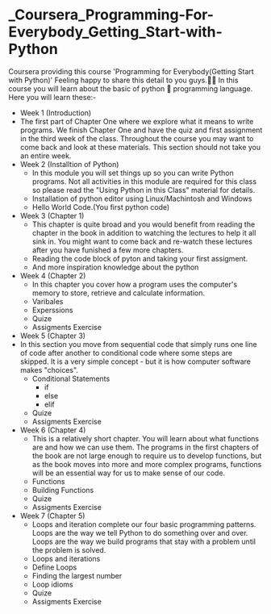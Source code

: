# _Coursera_Programming-For-Everybody_Getting_Start-with-Python

Coursera providing this course 'Programming for Everybody(Getting Start with Python)'
Feeling happy to share this detail to you guys.🥰🥰
In this course you will learn about the basic of python 🐍 programming language.
   Here you will learn these:-
-  Week 1  (Introduction)
 -  The first part of Chapter One where we explore what it means to write programs. We finish Chapter One and have the quiz and first assignment in the third week of the class. Throughout the course you may want to        come back and look at these materials. This section should not take you an entire week.
-  Week 2  (Installtion of Python)
    -  In this module you will set things up so you can write Python programs. Not all activities in this module are required for this class so please read the "Using Python in this Class" material for details.
    -  Installation of python editor using Linux/Machintosh and Windows
    -  Hello World Code.(You first python code)
-  Week 3  (Chapter 1)
    -  This chapter is quite broad and you would benefit from reading the chapter in the book in addition to watching the lectures to help it all sink in. You might want to come back and re-watch these lectures after         you have funished a few more chapters.
    -  Reading the code block of pyton and taking your first assigment.
    -  And more inspiration knowledge about the python
-  Week 4  (Chapter 2)
    -  In this chapter you cover how a program uses the computer's memory to store, retrieve and calculate information.
    -  Varibales
    -  Experssions
    -  Quize
    -  Assigments Exercise
-  Week 5  (Chapter 3)
 -  In this section you move from sequential code that simply runs one line of code after another to conditional code where some steps are skipped. It is a very simple concept - but it is how computer software makes       "choices".
    -  Conditional Statements
        -  if
        -  else
        -  elif
    -  Quize
    -  Assigments Exercise
-  Week 6  (Chapter 4)
    -  This is a relatively short chapter. You will learn about what functions are and how we can use them. The programs in the first chapters of the book are not large enough to require us to develop functions, but          as the book moves into more and more complex programs, functions will be an essential way for us to make sense of our code.
    -  Functions
    -  Building Functions
    -  Quize
    -  Assigments Exercise
-  Week 7  (Chapter 5)
    -  Loops and iteration complete our four basic programming patterns. Loops are the way we tell Python to do something over and over. Loops are the way we build programs that stay with a problem until the problem          is solved.
    -  Loops and iterations
    -  Define Loops
    -  Finding the largest number
    -  Loop idioms
    -  Quize
    -  Assigments Exercise
  
  
  
